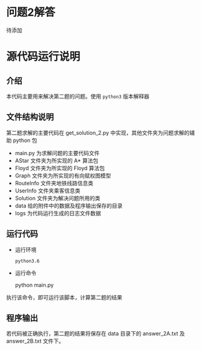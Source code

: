 # 问题2解答
待添加

# 源代码运行说明

## 介绍

本代码主要用来解决第二题的问题。使用 `python3` 版本解释器

## 文件结构说明

第二题求解的主要代码在 get_solution_2.py 中实现，其他文件夹为问题求解的辅助 python 包

- main.py 为求解问题的主要代码文件
- AStar 文件夹为所实现的 A*  算法包
- Floyd 文件夹为所实现的 Floyd 算法包
- Graph 文件夹为所实现的有向赋权图模型
- RouteInfo 文件夹地铁线路信息类
- UserInfo 文件夹乘客信息类
- Solution 文件夹为解决问题所用的类
- data 给的附件中的数据及程序输出保存的目录
- logs 为代码运行生成的日志文件数据

## 运行代码

- 运行环境

    `python3.6`

- 运行命令

    python main.py

执行该命令，即可运行该脚本，计算第二题的结果

## 程序输出

若代码被正确执行，第二题的结果将保存在 data 目录下的 answer_2A.txt 及 answer_2B.txt 文件下。
